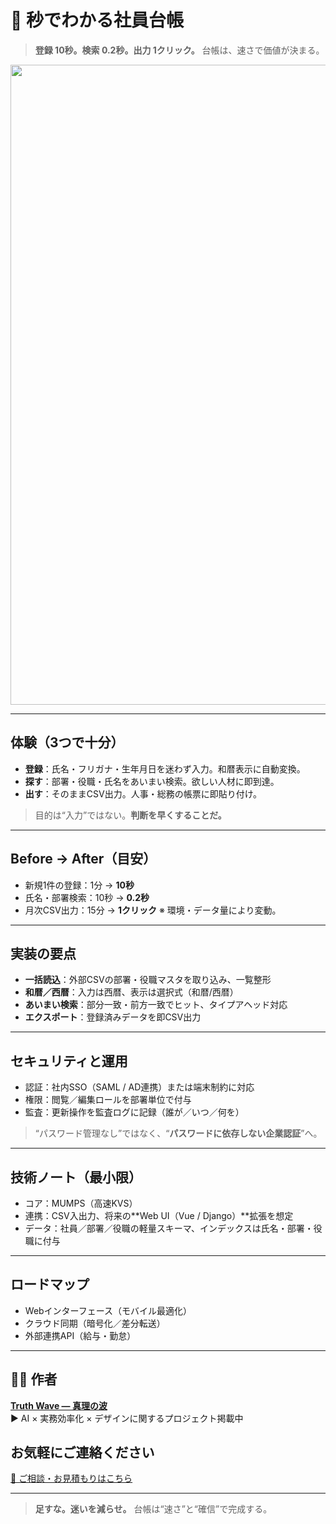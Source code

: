 # 🤖 秒でわかる社員台帳

> **登録 10秒。検索 0.2秒。出力 1クリック。**
> 台帳は、速さで価値が決まる。

<p align="center">
<img width="1536" height="1024" alt="段落テキスト" src="https://github.com/user-attachments/assets/3241979f-c163-4029-a0a9-b47de276e43d" />
</p>

---

## 体験（3つで十分）

- **登録**：氏名・フリガナ・生年月日を迷わず入力。和暦表示に自動変換。
- **探す**：部署・役職・氏名をあいまい検索。欲しい人材に即到達。
- **出す**：そのままCSV出力。人事・総務の帳票に即貼り付け。
> 目的は“入力”ではない。**判断を早くすることだ。**

---

## Before → After（目安）

- 新規1件の登録：1分 → **10秒**
- 氏名・部署検索：10秒 → **0.2秒**
- 月次CSV出力：15分 → **1クリック**
※ 環境・データ量により変動。

---

## 実装の要点

- **一括読込**：外部CSVの部署・役職マスタを取り込み、一覧整形
- **和暦／西暦**：入力は西暦、表示は選択式（和暦/西暦）
- **あいまい検索**：部分一致・前方一致でヒット、タイプアヘッド対応
- **エクスポート**：登録済みデータを即CSV出力

---

## セキュリティと運用

- 認証：社内SSO（SAML / AD連携）または端末制約に対応
- 権限：閲覧／編集ロールを部署単位で付与
- 監査：更新操作を監査ログに記録（誰が／いつ／何を）
> “パスワード管理なし”ではなく、“**パスワードに依存しない企業認証**”へ。

---

## 技術ノート（最小限）

- コア：MUMPS（高速KVS）
- 連携：CSV入出力、将来の**Web UI（Vue / Django）**拡張を想定
- データ：社員／部署／役職の軽量スキーマ、インデックスは氏名・部署・役職に付与

---

## ロードマップ

- Webインターフェース（モバイル最適化）
- クラウド同期（暗号化／差分転送）
- 外部連携API（給与・勤怠）

---

## 🧑‍💻 作者

**[Truth Wave ― 真理の波](https://github.com/truthwave)**  
▶ AI × 実務効率化 × デザインに関するプロジェクト掲載中

## お気軽にご連絡ください
[📩 ご相談・お見積もりはこちら](mailto:realmadrid71214591@gmail.com)

---

> **足すな。迷いを減らせ。**
> 台帳は“速さ”と“確信”で完成する。
